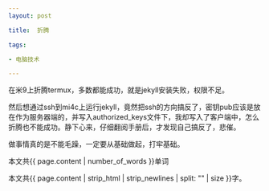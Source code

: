 ```yaml
---
layout: post

title:  折腾

tags:

- 电脑技术

---
```


在米9上折腾termux，多数都能成功，就是jekyll安装失败，权限不足。

然后想通过ssh到mi4c上运行jekyll，竟然把ssh的方向搞反了，密钥pub应该是放在作为服务器端的，并写入authorized_keys文件下，我却写入了客户端中，怎么折腾也不能成功。静下心来，仔细翻阅手册后，才发现自己搞反了，悲催。

做事情真的是不能毛躁，一定要从基础做起，打牢基础。

本文共{{ page.content | number_of_words }}单词


本文共{{ page.content | strip_html | strip_newlines | split: "" | size }}字。

